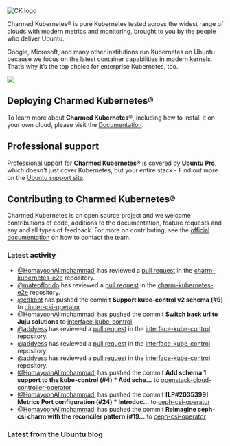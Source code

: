 ![CK logo](https://assets.ubuntu.com/v1/451d4cf4-Charmed+Kubernetes_RGB_onWhite_2022.svg)

Charmed Kubernetes® is pure Kubernetes tested across the widest range of clouds with modern metrics and monitoring, brought to you by the people who deliver Ubuntu.

Google, Microsoft, and many other institutions run Kubernetes on Ubuntu because we focus on the latest container capabilities in modern kernels. That’s why it’s the top choice for enterprise Kubernetes, too.

![](https://assets.ubuntu.com/v1/843c77b6-juju-at-a-glace.svg)

## Deploying Charmed Kubernetes®

To learn more about **Charmed Kubernetes**®, including how to install it on your own cloud, please visit the [Documentation][docs].

## Professional support

Professional upport for **Charmed Kubernetes**® is covered by **Ubuntu Pro**, which doesn't just cover Kubernetes, but your entire stack - Find out more on the [Ubuntu support site](https://ubuntu.com/support).

## Contributing to Charmed Kubernetes®

Charmed Kubernetes is an open source project and we welcome contributions of code, additions to the documentation, feature requests and any and all types of feedback. For more on contributing, see the [official documentation][get-in-touch] on how to contact the team.

<!-- LINKS -->
[docs]: https://ubuntu.com/kubernetes/docs
[get-in-touch]: https://ubuntu.com/kubernetes/docs/get-in-touch

### Latest activity

<!-- activity starts -->
 - [@HomayoonAlimohammadi](https://github.com/HomayoonAlimohammadi) has reviewed a [pull request](https://github.com/charmed-kubernetes/charm-kubernetes-e2e/pull/35) in the [charm-kubernetes-e2e](https://github.com/charmed-kubernetes/charm-kubernetes-e2e) repository.
 - [@mateoflorido](https://github.com/mateoflorido) has reviewed a [pull request](https://github.com/charmed-kubernetes/charm-kubernetes-e2e/pull/35) in the [charm-kubernetes-e2e](https://github.com/charmed-kubernetes/charm-kubernetes-e2e) repository.
 - [@cdkbot](https://github.com/cdkbot) has pushed the commit **Support kube-control v2 schema (#9)** to [cinder-csi-operator](https://github.com/charmed-kubernetes/cinder-csi-operator)
 - [@HomayoonAlimohammadi](https://github.com/HomayoonAlimohammadi) has pushed the commit **Switch back url to Juju solutions** to [interface-kube-control](https://github.com/charmed-kubernetes/interface-kube-control)
 - [@addyess](https://github.com/addyess) has reviewed a [pull request](https://github.com/charmed-kubernetes/interface-kube-control/pull/3) in the [interface-kube-control](https://github.com/charmed-kubernetes/interface-kube-control) repository.
 - [@addyess](https://github.com/addyess) has reviewed a [pull request](https://github.com/charmed-kubernetes/interface-kube-control/pull/3) in the [interface-kube-control](https://github.com/charmed-kubernetes/interface-kube-control) repository.
 - [@addyess](https://github.com/addyess) has reviewed a [pull request](https://github.com/charmed-kubernetes/interface-kube-control/pull/3) in the [interface-kube-control](https://github.com/charmed-kubernetes/interface-kube-control) repository.
 - [@HomayoonAlimohammadi](https://github.com/HomayoonAlimohammadi) has pushed the commit **Add schema 1 support to the kube-control (#4)  * Add sche...** to [openstack-cloud-controller-operator](https://github.com/charmed-kubernetes/openstack-cloud-controller-operator)
 - [@HomayoonAlimohammadi](https://github.com/HomayoonAlimohammadi) has pushed the commit **[LP#2035399] Metrics Port configuration (#24)  * Introduc...** to [ceph-csi-operator](https://github.com/charmed-kubernetes/ceph-csi-operator)
 - [@HomayoonAlimohammadi](https://github.com/HomayoonAlimohammadi) has pushed the commit **Reimagine ceph-csi charm with the reconciler pattern (#19...** to [ceph-csi-operator](https://github.com/charmed-kubernetes/ceph-csi-operator)
<!-- activity ends -->

<!-- roadmap starts -->

<!-- roadmap ends -->

### Latest from the Ubuntu blog

<!-- blog starts -->

<!-- blog ends -->
